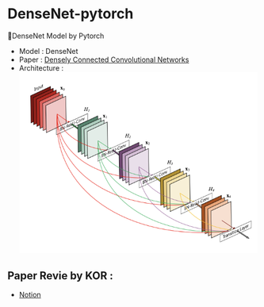 # DenseNet-pytorch
🚀DenseNet Model by Pytorch

- Model : DenseNet
- Paper : [Densely Connected Convolutional Networks](https://arxiv.org/abs/1608.06993)
- Architecture : ![](./resource/DenseNet.png)

## Paper Revie by KOR : 
- [Notion]()

